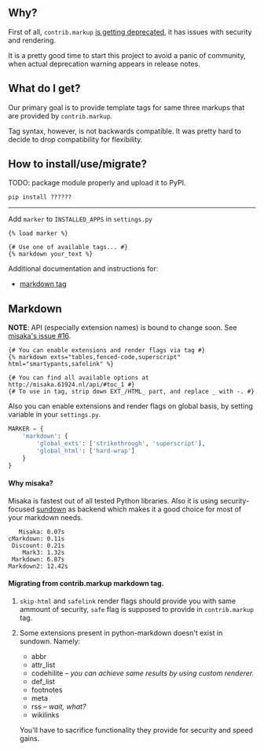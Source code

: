 ## Why?

First of all, `contrib.markup`
[is getting deprecated](https://code.djangoproject.com/ticket/18054), it has
issues with security and rendering.

It is a pretty good time to start this project to avoid a panic of community,
when actual deprecation warning appears in release notes.

## What do I get?

Our primary goal is to provide template tags for same three markups that are
provided by `contrib.markup`.

Tag syntax, however, is not backwards compatible. It was pretty hard to decide
to drop compatibility for flexibility.

## How to install/use/migrate?

TODO: package module properly and upload it to PyPI.

    pip install ??????

---

Add `marker` to `INSTALLED_APPS` in `settings.py`

```django
{% load marker %}

{# Use one of available tags... #}
{% markdown your_text %}
```

Additional documentation and instructions for:

* [markdown tag](#markdown)

## Markdown

**NOTE**: API (especially extension names) is bound to change soon. See
[misaka's issue #16](https://github.com/FSX/misaka/issues/16).

```django
{# You can enable extensions and render flags via tag #}
{% markdown exts="tables,fenced-code,superscript" html="smartypants,safelink" %}

{# You can find all available options at http://misaka.61924.nl/api/#toc_1 #}
{# To use in tag, strip down EXT_/HTML_ part, and replace _ with -. #}
```

Also you can enable extensions and render flags on global basis, by setting
variable in your `settings.py`.

```python
MARKER = {
    'markdown': {
        'global_exts': ['strikethrough', 'superscript'],
        'global_html': ['hard-wrap']
    }
}
```

#### Why misaka?

Misaka is fastest out of all tested Python libraries. Also it is using
security-focused [sundown](http://blog.vmarti.net/sundown/) as backend which
makes it a good choice for most of your markdown needs.

```
   Misaka: 0.07s
cMarkdown: 0.11s
 Discount: 0.21s
    Mark3: 1.32s
 Markdown: 6.87s
Markdown2: 12.42s
```

#### Migrating from contrib.markup markdown tag.

1.  `skip-html` and `safelink` render flags should provide you with same ammount
    of security, `safe` flag is supposed to provide in `contrib.markup` tag.

2.  Some extensions present in python-markdown doesn't exist in sundown. Namely:
    * abbr
    * attr_list
    * codehilite – *you can achieve same results by using custom renderer.*
    * def_list
    * footnotes
    * meta
    * rss – *wait, what?*
    * wikilinks

    You'll have to sacrifice functionality they provide for security and speed
    gains.



